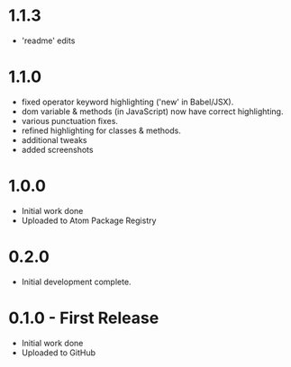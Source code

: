 # 1.1.3

- 'readme' edits

# 1.1.0

- fixed operator keyword highlighting ('new' in Babel/JSX).
- dom variable & methods (in JavaScript) now have correct highlighting.
- various punctuation fixes.
- refined highlighting for classes & methods.
- additional tweaks
- added screenshots

# 1.0.0

- Initial work done
- Uploaded to Atom Package Registry

# 0.2.0

- Initial development complete.

# 0.1.0 - First Release

- Initial work done
- Uploaded to GitHub
